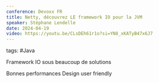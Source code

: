 ```yaml
---
conference: Devoxx FR
title: Netty, découvrez LE framework IO pour la JVM
speaker: Stéphane Lendelle
date: 2024-04-19
video: https://youtu.be/CLsDEh61r1o?si=YN8_xKATyB47x6J7
---
```

tags: #Java 

Framework IO sous beaucoup de solutions

Bonnes performances
Design user friendly

